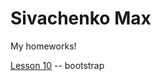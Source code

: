 # Sivachenko Max
My homeworks!

[Lesson 10](https://sevamax.github.io/lesson%2010/ "Homework") -- bootstrap
